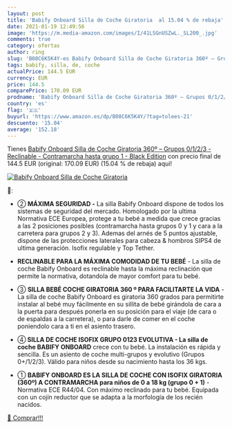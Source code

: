 ```yaml
---
layout: post
title: 'Babify Onboard Silla de Coche Giratoria  al 15.04 % de rebaja'
date: 2021-01-19 12:49:56
image: 'https://m.media-amazon.com/images/I/41LSGnUSZwL._SL200_.jpg'
comments: true
category: ofertas
author: ring
slug: 'B08C6K5K4Y-es Babify Onboard Silla de Coche Giratoria 360º – Grupos...'
tags: babify, silla, de, coche
actualPrice: 144.5 EUR
currency: EUR
price: 144.5
comparePrice: 170.09 EUR
prodname: 'Babify Onboard Silla de Coche Giratoria 360º – Grupos 0/1/2/3 - Reclinable - Contramarcha hasta grupo 1 - Black Edition'
country: 'es'
flag: '🇪🇸'
buyurl: 'https://www.amazon.es/dp/B08C6K5K4Y/?tag=tolees-21'
descuento: '15.04'
average: '152.18'
---
```


Tienes [Babify Onboard Silla de Coche Giratoria 360º – Grupos 0/1/2/3 - Reclinable - Contramarcha hasta grupo 1 - Black Edition](https://www.amazon.es/dp/B08C6K5K4Y/?tag=tolees-21) con precio final de  144.5 EUR (original: 170.09 EUR) (15.04 %  de rebaja) aqui!

[![Babify Onboard Silla de Coche Giratoria ](https://m.media-amazon.com/images/I/41LSGnUSZwL._SL200_.jpg)](https://www.amazon.es/dp/B08C6K5K4Y/?tag=tolees-21)

🔎:

- <p>② <strong>MÁXIMA SEGURIDAD -</strong> La silla Babify Onboard dispone de todos los sistemas de seguridad del mercado. Homologado por la ultima Normativa ECE Europea, protege a tu bebé a medida que crece gracias a las 2 posiciones posibles (contramarcha hasta grupos 0 y 1 y cara a la carretera para grupos 2 y 3). Ademas del arnés de 5 puntos ajustable, dispone de las protecciones laterales para cabeza & hombros SIPS4 de ultima generación. Isofix regulable y Top Tether.</p>
- <p><strong>RECLINABLE PARA LA MÁXIMA COMODIDAD DE TU BEBÉ</strong> - La silla de coche Babify Onboard es reclinable hasta la máxima reclinación que permite la normativa, dotandola de mayor comfort para tu bebé.</p>
- <p>③ <strong>SILLA BEBÉ COCHE GIRATORIA 360 º PARA FACILITARTE LA VIDA</strong> - La silla de coche Babify Onboard es giratoria 360 grados para permitirte instalar al bebé muy fácilmente en su sillita de bebé girándola de cara a la puerta para después ponerla en su posición para el viaje (de cara o de espaldas a la carretera), o para darle de comer en el coche poniendolo cara a ti en el asiento trasero.</p>
- <p>④<strong> SILLA DE COCHE ISOFIX GRUPO 0123 EVOLUTIVA - La silla de coche BABIFY ONBOARD</strong> crece con tu bebé. La instalación es rápida y sencilla. Es un asiento de coche multi-grupos y evolutivo (Grupos 0+/1/2/3). Válido para niños desde su nacimiento hasta los 36 kgs.</p>
- <p>① <strong>BABIFY ONBOARD ES LA SILLA DE COCHE CON ISOFIX GIRATORIA (360º) A CONTRAMARCHA para niños de 0 a 18 kg (grupo 0 + 1)</strong> - Normativa ECE R44/04. Con máximo reclinado para tu bebé. Equipada con un cojín reductor que se adapta a la morfología de los recién nacidos.</p>

[🛒 Comprar!!!](https://www.amazon.es/dp/B08C6K5K4Y/?tag=tolees-21)
